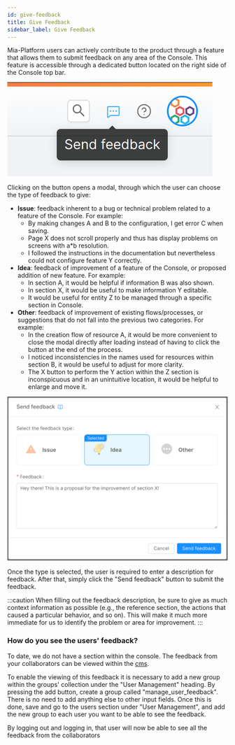 ```yaml
---
id: give-feedback
title: Give Feedback
sidebar_label: Give Feedback
---
```


Mia-Platform users can actively contribute to the product through a feature that allows them to submit feedback on any area of the Console. This feature is accessible through a dedicated button located on the right side of the Console top bar.

![feedback button](./img/feedback-button.png)

Clicking on the button opens a modal, through which the user can choose the type of feedback to give:
* **Issue**: feedback inherent to a bug or technical problem related to a feature of the Console. For example:
  - By making changes A and B to the configuration, I get error C when saving.
  - Page X does not scroll properly and thus has display problems on screens with a*b resolution.
  - I followed the instructions in the documentation but nevertheless could not configure feature Y correctly.
* **Idea**: feedback of improvement of a feature of the Console, or proposed addition of new feature. For example:
  - In section A, it would be helpful if information B was also shown.
  - In section X, it would be useful to make information Y editable.
  - It would be useful for entity Z to be managed through a specific section in Console.
* **Other**: feedback of improvement of existing flows/processes, or suggestions that do not fall into the previous two categories. For example:
  - In the creation flow of resource A, it would be more convenient to close the modal directly after loading instead of having to click the button at the end of the process.
  - I noticed inconsistencies in the names used for resources within section B, it would be useful to adjust for more clarity.
  - The X button to perform the Y action within the Z section is inconspicuous and in an unintuitive location, it would be helpful to enlarge and move it.

![feedback modal](./img/feedback-modal.png)

Once the type is selected, the user is required to enter a description for feedback. After that, simply click the "Send feedback" button to submit the feedback.

:::caution
When filling out the feedback description, be sure to give as much context information as possible (e.g., the reference section, the actions that caused a particular behavior, and so on). This will make it much more immediate for us to identify the problem or area for improvement.
:::

### How do you see the users' feedback?

To date, we do not have a section within the console. The feedback from your collaborators can be viewed within the [cms](https://docs.mia-platform.eu/docs/business_suite/overview-business-suite#cms-site).

To enable the viewing of this feedback it is necessary to add a new group within the groups' collection under the "User Management" heading. By pressing the add button, create a group called "manage_user_feedback". There is no need to add anything else to other input fields. Once this is done, save and go to the users section under "User Management", and add the new group to each user you want to be able to see the feedback.

By logging out and logging in, that user will now be able to see all the feedback from the collaborators
